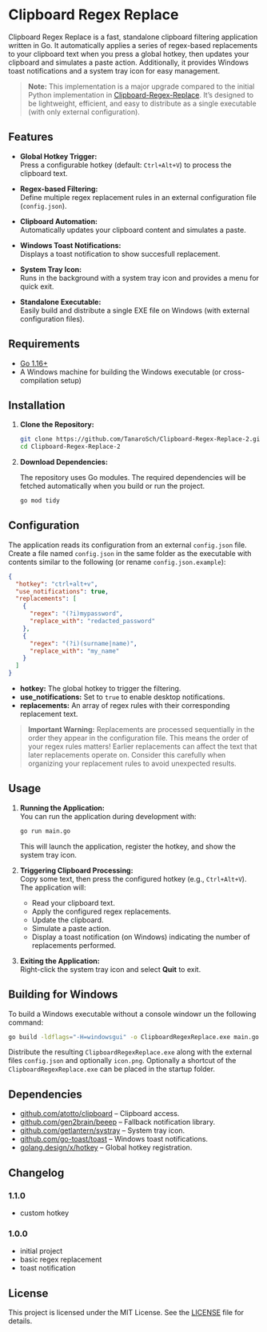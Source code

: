 # Clipboard Regex Replace

Clipboard Regex Replace is a fast, standalone clipboard filtering application written in Go. It automatically applies a series of regex-based replacements to your clipboard text when you press a global hotkey, then updates your clipboard and simulates a paste action. Additionally, it provides Windows toast notifications and a system tray icon for easy management.

> **Note:** This implementation is a major upgrade compared to the initial Python implementation in [Clipboard-Regex-Replace](https://github.com/TanaroSch/Cliboard-Regex-Replace). It’s designed to be lightweight, efficient, and easy to distribute as a single executable (with only external configuration).

## Features

- **Global Hotkey Trigger:**  
  Press a configurable hotkey (default: `Ctrl+Alt+V`) to process the clipboard text.

- **Regex-based Filtering:**  
  Define multiple regex replacement rules in an external configuration file (`config.json`).

- **Clipboard Automation:**  
  Automatically updates your clipboard content and simulates a paste.

- **Windows Toast Notifications:**  
  Displays a toast notification to show succesfull replacement.

- **System Tray Icon:**  
  Runs in the background with a system tray icon and provides a menu for quick exit.

- **Standalone Executable:**  
  Easily build and distribute a single EXE file on Windows (with external configuration files).

## Requirements

- [Go 1.16+](https://golang.org/dl/)
- A Windows machine for building the Windows executable (or cross-compilation setup)

## Installation

1. **Clone the Repository:**

   ```bash
   git clone https://github.com/TanaroSch/Clipboard-Regex-Replace-2.git
   cd Clipboard-Regex-Replace-2
   ```

2. **Download Dependencies:**

   The repository uses Go modules. The required dependencies will be fetched automatically when you build or run the project.

   ```bash
   go mod tidy
   ```

## Configuration

The application reads its configuration from an external `config.json` file. Create a file named `config.json` in the same folder as the executable with contents similar to the following (or rename `config.json.example`):

```json
{
  "hotkey": "ctrl+alt+v",
  "use_notifications": true,
  "replacements": [
    {
      "regex": "(?i)mypassword",
      "replace_with": "redacted_password"
    },
    {
      "regex": "(?i)(surname|name)",
      "replace_with": "my_name"
    }
  ]
}
```

- **hotkey:** The global hotkey to trigger the filtering.
- **use_notifications:** Set to `true` to enable desktop notifications.
- **replacements:** An array of regex rules with their corresponding replacement text.

> **Important Warning:** Replacements are processed sequentially in the order they appear in the configuration file. This means the order of your regex rules matters! Earlier replacements can affect the text that later replacements operate on. Consider this carefully when organizing your replacement rules to avoid unexpected results.

## Usage

1. **Running the Application:**  
   You can run the application during development with:

   ```bash
   go run main.go
   ```

   This will launch the application, register the hotkey, and show the system tray icon.

2. **Triggering Clipboard Processing:**  
   Copy some text, then press the configured hotkey (e.g., `Ctrl+Alt+V`). The application will:
   - Read your clipboard text.
   - Apply the configured regex replacements.
   - Update the clipboard.
   - Simulate a paste action.
   - Display a toast notification (on Windows) indicating the number of replacements performed.

3. **Exiting the Application:**  
   Right-click the system tray icon and select **Quit** to exit.

## Building for Windows

To build a Windows executable without a console windowr un the following command:

   ```bash
   go build -ldflags="-H=windowsgui" -o ClipboardRegexReplace.exe main.go
   ```

   Distribute the resulting `ClipboardRegexReplace.exe` along with the external files `config.json` and optionally `icon.png`. Optionally a shortcut of the `ClipboardRegexReplace.exe` can be placed in the startup folder.

## Dependencies

- [github.com/atotto/clipboard](https://github.com/atotto/clipboard) – Clipboard access.
- [github.com/gen2brain/beeep](https://github.com/gen2brain/beeep) – Fallback notification library.
- [github.com/getlantern/systray](https://github.com/getlantern/systray) – System tray icon.
- [github.com/go-toast/toast](https://github.com/go-toast/toast) – Windows toast notifications.
- [golang.design/x/hotkey](https://pkg.go.dev/golang.design/x/hotkey) – Global hotkey registration.

## Changelog

### 1.1.0
- custom hotkey

### 1.0.0
- initial project
- basic regex replacement
- toast notification


## License

This project is licensed under the MIT License. See the [LICENSE](LICENSE) file for details.
